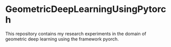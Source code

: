 # GeometricDeepLearningUsingPytorch
This repository contains my research experiments in the domain of geometric deep learning using the framework pyorch.  
